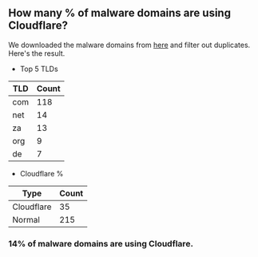 ## How many % of malware domains are using Cloudflare?


We downloaded the malware domains from [here](https://urlhaus.abuse.ch) and filter out duplicates.
Here's the result.


[//]: # (start replacement)


- Top 5 TLDs

| TLD | Count |
| --- | --- |
| com | 118 |
| net | 14 |
| za | 13 |
| org | 9 |
| de | 7 |


- Cloudflare %

| Type | Count |
| --- | --- |
| Cloudflare | 35 |
| Normal | 215 |


### 14% of malware domains are using Cloudflare.